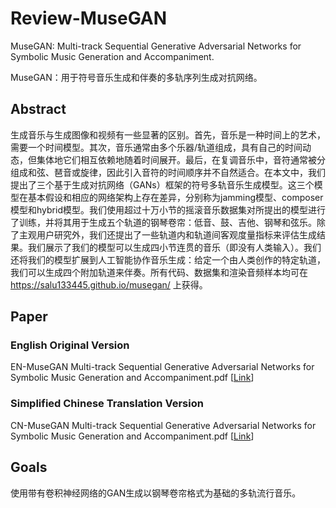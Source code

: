 # Review-MuseGAN

MuseGAN: Multi-track Sequential Generative Adversarial Networks for Symbolic Music Generation and Accompaniment.

MuseGAN：用于符号音乐生成和伴奏的多轨序列生成对抗网络。

## Abstract

生成音乐与生成图像和视频有一些显著的区别。首先，音乐是一种时间上的艺术，需要一个时间模型。其次，音乐通常由多个乐器/轨道组成，具有自己的时间动态，但集体地它们相互依赖地随着时间展开。最后，在复调音乐中，音符通常被分组成和弦、琶音或旋律，因此引入音符的时间顺序并不自然适合。在本文中，我们提出了三个基于生成对抗网络（GANs）框架的符号多轨音乐生成模型。这三个模型在基本假设和相应的网络架构上存在差异，分别称为jamming模型、composer模型和hybrid模型。我们使用超过十万小节的摇滚音乐数据集对所提出的模型进行了训练，并将其用于生成五个轨道的钢琴卷帘：低音、鼓、吉他、钢琴和弦乐。除了主观用户研究外，我们还提出了一些轨道内和轨道间客观度量指标来评估生成结果。我们展示了我们的模型可以生成四小节连贯的音乐（即没有人类输入）。我们还将我们的模型扩展到人工智能协作音乐生成：给定一个由人类创作的特定轨道，我们可以生成四个附加轨道来伴奏。所有代码、数据集和渲染音频样本均可在 https://salu133445.github.io/musegan/ 上获得。

## Paper

### English Original Version

EN-MuseGAN Multi-track Sequential Generative Adversarial Networks for Symbolic Music Generation and Accompaniment.pdf [[Link](https://github.com/prodbyido/Review-MuseGAN/blob/main/EN-MuseGAN%20Multi-track%20Sequential%20Generative%20Adversarial%20Networks%20for%20Symbolic%20Music%20Generation%20and%20Accompaniment.pdf)]

### Simplified Chinese Translation Version

CN-MuseGAN Multi-track Sequential Generative Adversarial Networks for Symbolic Music Generation and Accompaniment.pdf [[Link](https://github.com/prodbyido/Review-MuseGAN/blob/main/CN-MuseGAN%20Multi-track%20Sequential%20Generative%20Adversarial%20Networks%20for%20Symbolic%20Music%20Generation%20and%20Accompaniment.pdf)]

## Goals
使用带有卷积神经网络的GAN生成以钢琴卷帘格式为基础的多轨流行音乐。

